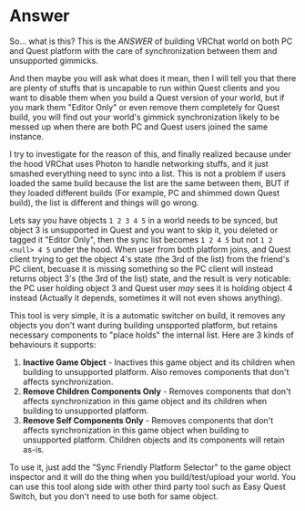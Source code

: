 # Answer

So... what is this? This is the *ANSWER* of building VRChat world on both PC and Quest platform with the care of synchronization between them and unsupported gimmicks.

And then maybe you will ask what does it mean, then I will tell you that there are plenty of stuffs that is uncapable to run within Quest clients and you want to disable them when you build a Quest version of your world, but if you mark them "Editor Only" or even remove them completely for Quest build, you will find out your world's gimmick synchronization likely to be messed up when there are both PC and Quest users joined the same instance.

I try to investigate for the reason of this, and finally realized because under the hood VRChat uses Photon to handle networking stuffs, and it just smashed everything need to sync into a list. This is not a problem if users loaded the same build because the list are the same between them, BUT if they loaded different builds (For example, PC and shimmed down Quest build), the list is different and things will go wrong.

Lets say you have objects `1 2 3 4 5` in a world needs to be synced, but object 3 is unsupported in Quest and you want to skip it, you deleted or tagged it "Editor Only", then the sync list becomes `1 2 4 5` but not `1 2 <null> 4 5` under the hood. When user from both platform joins, and Quest client trying to get the object 4's state (the 3rd of the list) from the friend's PC client, becuase it is missing something so the PC client will instead returns object 3's (the 3rd of the list) state, and the result is very noticable: the PC user holding object 3 and Quest user *may* sees it is holding object 4 instead (Actually it depends, sometimes it will not even shows anything).

This tool is very simple, it is a automatic switcher on build, it removes any objects you don't want during building unspported platform, but retains necessary components to "place holds" the internal list. Here are 3 kinds of behaviours it supports:
1. **Inactive Game Object** - Inactives this game object and its children when building to unsupported platform. Also removes components that don't affects synchronization.
2. **Remove Children Components Only** - Removes components that don't affects synchronization in this game object and its children when building to unsupported platform.
3. **Remove Self Components Only** - Removes components that don't affects synchronization in this game object when building to unsupported platform. Children objects and its components will retain as-is.

To use it, just add the "Sync Friendly Platform Selector" to the game object inspector and it will do the thing when you build/test/upload your world.
You can use this tool along side with other third party tool such as Easy Quest Switch, but you don't need to use both for same object.